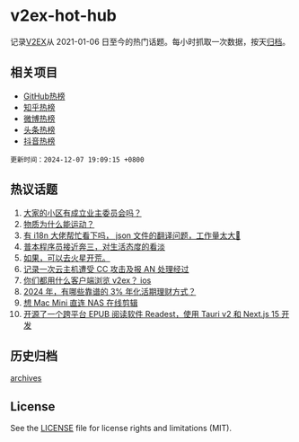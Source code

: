 # v2ex-hot-hub

 记录[V2EX](https://www.v2ex.com/)从 2021-01-06 日至今的热门话题。每小时抓取一次数据，按天[归档](archives)。
 
 ## 相关项目

- [GitHub热榜](https://github.com/lonnyzhang423/github-hot-hub)
- [知乎热榜](https://github.com/lonnyzhang423/zhihu-hot-hub)
- [微博热榜](https://github.com/lonnyzhang423/weibo-hot-hub)
- [头条热榜](https://github.com/lonnyzhang423/toutiao-hot-hub)
- [抖音热榜](https://github.com/lonnyzhang423/douyin-hot-hub)


 `更新时间：2024-12-07 19:09:15 +0800`

## 热议话题

1. [大家的小区有成立业主委员会吗？](https://www.v2ex.com/t/1095678)
1. [物质为什么能运动？](https://www.v2ex.com/t/1095649)
1. [有 i18n 大佬帮忙看下吗， json 文件的翻译问题，工作量太大🤪](https://www.v2ex.com/t/1095668)
1. [普本程序员接近奔三，对生活态度的看淡](https://www.v2ex.com/t/1095663)
1. [如果，可以去火星开荒。](https://www.v2ex.com/t/1095688)
1. [记录一次云主机遭受 CC 攻击及报 AN 处理经过](https://www.v2ex.com/t/1095652)
1. [你们都用什么客户端浏览 v2ex？ ios](https://www.v2ex.com/t/1095740)
1. [2024 年，有哪些靠谱的 3% 年化活期理财方式？](https://www.v2ex.com/t/1095698)
1. [想 Mac Mini 直连 NAS 在线剪辑](https://www.v2ex.com/t/1095650)
1. [开源了一个跨平台 EPUB 阅读软件 Readest，使用 Tauri v2 和 Next.js 15 开发](https://www.v2ex.com/t/1095654)

## 历史归档

[archives](archives)

## License

See the [LICENSE](LICENSE) file for license rights and limitations (MIT).
